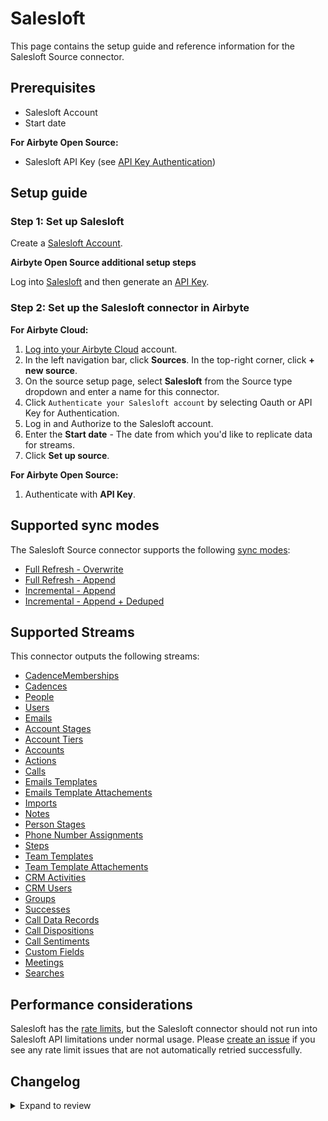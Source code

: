 # Salesloft

This page contains the setup guide and reference information for the Salesloft Source connector.

## Prerequisites

- Salesloft Account
- Start date

<!-- env:oss -->

**For Airbyte Open Source:**

- Salesloft API Key (see [API Key Authentication](https://developers.salesloft.com/api.html#!/Topic/apikey))
<!-- /env:oss -->

## Setup guide

### Step 1: Set up Salesloft

Create a [Salesloft Account](https://salesloft.com).

<!-- env:oss -->

**Airbyte Open Source additional setup steps**

Log into [Salesloft](https://salesloft.com) and then generate an [API Key](https://developers.salesloft.com/api.html#!/Topic/apikey).

<!-- /env:oss -->

<!-- env:cloud -->

### Step 2: Set up the Salesloft connector in Airbyte

**For Airbyte Cloud:**

1. [Log into your Airbyte Cloud](https://cloud.airbyte.com/workspaces) account.
2. In the left navigation bar, click **Sources**. In the top-right corner, click **+ new source**.
3. On the source setup page, select **Salesloft** from the Source type dropdown and enter a name for this connector.
4. Click `Authenticate your Salesloft account` by selecting Oauth or API Key for Authentication.
5. Log in and Authorize to the Salesloft account.
6. Enter the **Start date** - The date from which you'd like to replicate data for streams.
7. Click **Set up source**.

<!-- /env:cloud -->

<!-- env:oss -->

**For Airbyte Open Source:**

1. Authenticate with **API Key**.
<!-- /env:oss -->

## Supported sync modes

The Salesloft Source connector supports the following [ sync modes](https://docs.airbyte.com/cloud/core-concepts#connection-sync-modes):

- [Full Refresh - Overwrite](https://docs.airbyte.com/understanding-airbyte/connections/full-refresh-overwrite/)
- [Full Refresh - Append](https://docs.airbyte.com/understanding-airbyte/connections/full-refresh-append)
- [Incremental - Append](https://docs.airbyte.com/understanding-airbyte/connections/incremental-append)
- [Incremental - Append + Deduped](https://docs.airbyte.com/understanding-airbyte/connections/incremental-append-deduped)

## Supported Streams

This connector outputs the following streams:

- [CadenceMemberships](https://developers.salesloft.com/api.html#!/Cadence_Memberships/get_v2_cadence_memberships_json)
- [Cadences](https://developers.salesloft.com/api.html#!/Cadences/get_v2_cadences_json)
- [People](https://developers.salesloft.com/api.html#!/People/get_v2_people_json)
- [Users](https://developers.salesloft.com/api.html#!/Users/get_v2_users_json)
- [Emails](https://developers.salesloft.com/api.html#!/Emails/get_v2_activities_emails_json)
- [Account Stages](https://developers.salesloft.com/api.html#!/Account_Stages/get_v2_account_stages_json)
- [Account Tiers](https://developers.salesloft.com/api.html#!/Account_Tiers/get_v2_account_tiers_json)
- [Accounts](https://developers.salesloft.com/api.html#!/Accounts/get_v2_accounts_json)
- [Actions](https://developers.salesloft.com/api.html#!/Actions/get_v2_actions_json)
- [Calls](https://developers.salesloft.com/api.html#!/Calls/get_v2_activities_calls_json)
- [Emails Templates](https://developers.salesloft.com/api.html#!/Email_Templates/get_v2_email_templates_json)
- [Emails Template Attachements](https://developers.salesloft.com/api.html#!/Email_Template_Attachments/get_v2_email_template_attachments_json)
- [Imports](https://developers.salesloft.com/api.html#!/Imports/get_v2_imports_json)
- [Notes](https://developers.salesloft.com/api.html#!/Notes/get_v2_notes_json)
- [Person Stages](https://developers.salesloft.com/api.html#!/Person_Stages/get_v2_person_stages_json)
- [Phone Number Assignments](https://developers.salesloft.com/api.html#!/Phone_Number_Assignments/get_v2_phone_number_assignments_json)
- [Steps](https://developers.salesloft.com/api.html#!/Steps/get_v2_steps_json)
- [Team Templates](https://developers.salesloft.com/api.html#!/Team_Templates/get_v2_team_templates_json)
- [Team Template Attachements](https://developers.salesloft.com/api.html#!/Team_Template_Attachments/get_v2_team_template_attachments_json)
- [CRM Activities](https://developers.salesloft.com/api.html#!/CRM_Activities/get_v2_crm_activities_json)
- [CRM Users](https://developers.salesloft.com/api.html#!/Crm_Users/get_v2_crm_users_json)
- [Groups](https://developers.salesloft.com/api.html#!/Groups/get_v2_groups_json)
- [Successes](https://developers.salesloft.com/api.html#!/Successes/get_v2_successes_json)
- [Call Data Records](https://developers.salesloft.com/api.html#!/Call_Data_Records/get_v2_call_data_records_json)
- [Call Dispositions](https://developers.salesloft.com/api.html#!/Call_Dispositions/get_v2_call_dispositions_json)
- [Call Sentiments](https://developers.salesloft.com/api.html#!/Call_Sentiments/get_v2_call_sentiments_json)
- [Custom Fields](https://developers.salesloft.com/api.html#!/Custom_Fields/get_v2_custom_fields_json)
- [Meetings](https://developers.salesloft.com/api.html#!/Meetings/get_v2_meetings_json)
- [Searches](https://developers.salesloft.com/api.html#!/Searches/post_v2_searches_json)

## Performance considerations

Salesloft has the [rate limits](hhttps://developers.salesloft.com/api.html#!/Topic/RateLimiting), but the Salesloft connector should not run into Salesloft API limitations under normal usage. Please [create an issue](https://github.com/airbytehq/airbyte/issues) if you see any rate limit issues that are not automatically retried successfully.

## Changelog

<details>
  <summary>Expand to review</summary>

| Version | Date       | Pull Request                                             | Subject                                                        |
| :------ | :--------- | :------------------------------------------------------- | :------------------------------------------------------------- |
| 1.3.2 | 2025-01-11 | [49079](https://github.com/airbytehq/airbyte/pull/49079) | Update dependencies |
| 1.3.1 | 2024-12-03 | [48770](https://github.com/airbytehq/airbyte/pull/48770) | Remove duplication in manifest, fix query param updated_at[gt] |
| 1.3.0 | 2024-11-04 | [47298](https://github.com/airbytehq/airbyte/pull/47298) | Migrate to manifest only format |
| 1.2.24 | 2024-10-29 | [47048](https://github.com/airbytehq/airbyte/pull/47048) | Update dependencies |
| 1.2.23 | 2024-10-12 | [46833](https://github.com/airbytehq/airbyte/pull/46833) | Update dependencies |
| 1.2.22 | 2024-10-05 | [46491](https://github.com/airbytehq/airbyte/pull/46491) | Update dependencies |
| 1.2.21 | 2024-09-28 | [46186](https://github.com/airbytehq/airbyte/pull/46186) | Update dependencies |
| 1.2.20 | 2024-09-21 | [45726](https://github.com/airbytehq/airbyte/pull/45726) | Update dependencies |
| 1.2.19 | 2024-09-14 | [45500](https://github.com/airbytehq/airbyte/pull/45500) | Update dependencies |
| 1.2.18 | 2024-09-07 | [45238](https://github.com/airbytehq/airbyte/pull/45238) | Update dependencies |
| 1.2.17 | 2024-08-31 | [44967](https://github.com/airbytehq/airbyte/pull/44967) | Update dependencies |
| 1.2.16 | 2024-08-24 | [44642](https://github.com/airbytehq/airbyte/pull/44642) | Update dependencies |
| 1.2.15 | 2024-08-17 | [44301](https://github.com/airbytehq/airbyte/pull/44301) | Update dependencies |
| 1.2.14 | 2024-08-12 | [43910](https://github.com/airbytehq/airbyte/pull/43910) | Update dependencies |
| 1.2.13 | 2024-08-10 | [43524](https://github.com/airbytehq/airbyte/pull/43524) | Update dependencies |
| 1.2.12 | 2024-08-03 | [43051](https://github.com/airbytehq/airbyte/pull/43051) | Update dependencies |
| 1.2.11 | 2024-07-27 | [42800](https://github.com/airbytehq/airbyte/pull/42800) | Update dependencies |
| 1.2.10 | 2024-07-20 | [42258](https://github.com/airbytehq/airbyte/pull/42258) | Update dependencies |
| 1.2.9 | 2024-07-13 | [41699](https://github.com/airbytehq/airbyte/pull/41699) | Update dependencies |
| 1.2.8 | 2024-07-10 | [41532](https://github.com/airbytehq/airbyte/pull/41532) | Update dependencies |
| 1.2.7 | 2024-07-10 | [41327](https://github.com/airbytehq/airbyte/pull/41327) | Update dependencies |
| 1.2.6 | 2024-07-06 | [40896](https://github.com/airbytehq/airbyte/pull/40896) | Update dependencies |
| 1.2.5 | 2024-06-25 | [40437](https://github.com/airbytehq/airbyte/pull/40437) | Update dependencies |
| 1.2.4 | 2024-06-22 | [39974](https://github.com/airbytehq/airbyte/pull/39974) | Update dependencies |
| 1.2.3 | 2024-06-07 | [38362](https://github.com/airbytehq/airbyte/pull/38362) | Migrate to Low Code |
| 1.2.2 | 2024-06-04 | [39042](https://github.com/airbytehq/airbyte/pull/39042) | [autopull] Upgrade base image to v1.2.1 |
| 1.2.1 | 2024-05-20 | [38383](https://github.com/airbytehq/airbyte/pull/38383) | [autopull] base image + poetry + up_to_date |
| 1.2.0 | 2023-06-20 | [27505](https://github.com/airbytehq/airbyte/pull/27505) | Added new streams (Call Data Records, Call Dispositions, ... ) |
| 1.1.1 | 2023-06-17 | [27484](https://github.com/airbytehq/airbyte/pull/27484) | Bump version on py files updates |
| 1.1.0 | 2023-05-17 | [26188](https://github.com/airbytehq/airbyte/pull/26188) | Added `latest_active_date` field to the `Cadences` stream schema. |
| 1.0.0 | 2023-03-08 | [23937](https://github.com/airbytehq/airbyte/pull/23937) | Certify to Beta |
| 0.1.6 | 2023-03-07 | [22893](https://github.com/airbytehq/airbyte/pull/22893) | Specified date formatting in specification |
| 0.1.5 | 2023-03-07 | [23828](https://github.com/airbytehq/airbyte/pull/23828) | Use `start_date` to filter data |
| 0.1.4 | 2023-02-28 | [23564](https://github.com/airbytehq/airbyte/pull/23564) | Allow additional properties in spec and stream schemas |
| 0.1.3 | 2022-03-28 | [11460](https://github.com/airbytehq/airbyte/pull/11460) | Added multiple new streams (Accounts, Actions, Calls, Notes ... ) |
| 0.1.2 | 2022-03-17 | [11239](https://github.com/airbytehq/airbyte/pull/11239) | Added new Emails stream |
| 0.1.1 | 2022-01-25 | [8617](https://github.com/airbytehq/airbyte/pull/8617) | Update connector fields title/description |
| 0.1.0 | 2021-10-22 | [6962](https://github.com/airbytehq/airbyte/pull/6962) | Salesloft Connector | |

</details>
